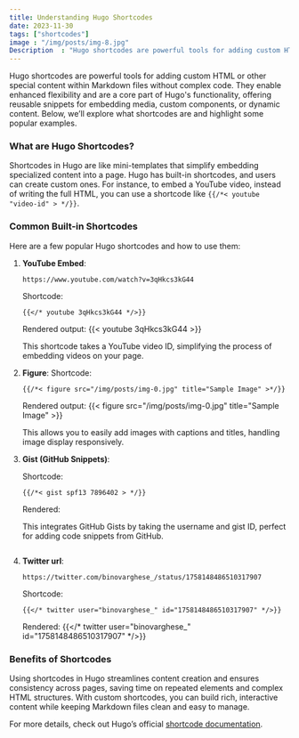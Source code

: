 ```yaml
---
title: Understanding Hugo Shortcodes
date: 2023-11-30
tags: ["shortcodes"]
image : "/img/posts/img-8.jpg"
Description  : "Hugo shortcodes are powerful tools for adding custom HTML or other special content within Markdown files without complex code..."
---
```



Hugo shortcodes are powerful tools for adding custom HTML or other special content within Markdown files without complex code. They enable enhanced flexibility and are a core part of Hugo's functionality, offering reusable snippets for embedding media, custom components, or dynamic content. Below, we’ll explore what shortcodes are and highlight some popular examples.

### What are Hugo Shortcodes?
Shortcodes in Hugo are like mini-templates that simplify embedding specialized content into a page. Hugo has built-in shortcodes, and users can create custom ones. For instance, to embed a YouTube video, instead of writing the full HTML, you can use a shortcode like `{{/*< youtube "video-id" > */}}`.

### Common Built-in Shortcodes
Here are a few popular Hugo shortcodes and how to use them:

1. **YouTube Embed**:
   
   ```
   https://www.youtube.com/watch?v=3qHkcs3kG44
   ```

   Shortcode:
   ```
   {{</* youtube 3qHkcs3kG44 */>}}
   ```
   Rendered output:
   {{< youtube 3qHkcs3kG44 >}}

   This shortcode takes a YouTube video ID, simplifying the process of embedding videos on your page.

2. **Figure**:
   Shortcode:
   ```
   {{/*< figure src="/img/posts/img-0.jpg" title="Sample Image" >*/}}
   ```

   Rendered output:
   {{< figure src="/img/posts/img-0.jpg" title="Sample Image" >}}
   
   This allows you to easily add images with captions and titles, handling image display responsively.

3. **Gist (GitHub Snippets)**:

   Shortcode:
   ```
   {{/*< gist spf13 7896402 > */}}
   ```
   Rendered:
   <script src="https://gist.github.com/spf13/7896402.js"></script>

   This integrates GitHub Gists by taking the username and gist ID, perfect for adding code snippets from GitHub.


   ```

4. **Twitter url**:

   ```
   https://twitter.com/binovarghese_/status/1758148486510317907
   ```

   Shortcode:
   ```
   {{</* twitter user="binovarghese_" id="1758148486510317907" */>}}
   ```

   Rendered:
   {{</* twitter user="binovarghese_" id="1758148486510317907" */>}}

### Benefits of Shortcodes
Using shortcodes in Hugo streamlines content creation and ensures consistency across pages, saving time on repeated elements and complex HTML structures. With custom shortcodes, you can build rich, interactive content while keeping Markdown files clean and easy to manage.

For more details, check out Hugo’s official [shortcode documentation](https://gohugo.io/content-management/shortcodes/).

<!--Photo by Robert Katzki on Unsplash-->


